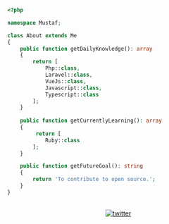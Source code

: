 ```php
<?php

namespace Mustaf;

class About extends Me
{
    public function getDailyKnowledge(): array
    {
        return [
            Php::class,
            Laravel::class,
            VueJs::class,
            Javascript::class,
            Typescript::class
        ];
    }
    
    public function getCurrentlyLearning(): array
    {
         return [
            Ruby::class
        ];
    }

    public function getFutureGoal(): string
    {
        return 'To contribute to open source.';
    }
}
```

<br/>
<div align="center">
<a href="https://twitter.com/themshllaku" target="_blank">
<img src=https://img.shields.io/badge/twitter-%2300acee.svg?&style=for-the-badge&logo=twitter&logoColor=white alt=twitter style="margin-bottom: 5px;" />
</a> 
</div>
